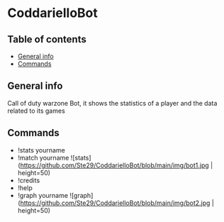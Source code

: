 # CoddarielloBot

## Table of contents
* [General info](#general-info)
* [Commands](#Commands)


## General info
Call of duty warzone Bot, it shows the statistics of a player and the data related to its games
	
## Commands
- !stats yourname
- !match yourname
![stats](https://github.com/Ste29/CoddarielloBot/blob/main/img/bot1.jpg | height=50)
- !credits
- !help
- !graph yourname
![graph](https://github.com/Ste29/CoddarielloBot/blob/main/img/bot2.jpg | height=50)
